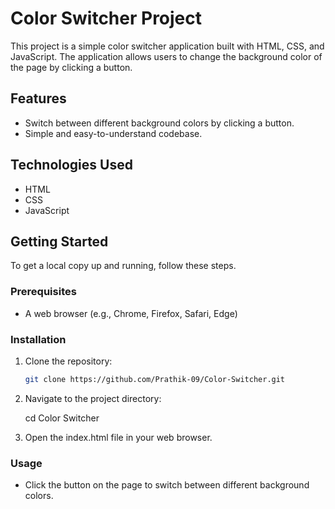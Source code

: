 # Color Switcher Project

This project is a simple color switcher application built with HTML, CSS, and JavaScript. The application allows users to change the background color of the page by clicking a button.

## Features

- Switch between different background colors by clicking a button.
- Simple and easy-to-understand codebase.

## Technologies Used

- HTML
- CSS
- JavaScript

## Getting Started

To get a local copy up and running, follow these steps.

### Prerequisites

- A web browser (e.g., Chrome, Firefox, Safari, Edge)

### Installation

1. Clone the repository:

   ```bash
   git clone https://github.com/Prathik-09/Color-Switcher.git

2. Navigate to the project directory:

   cd Color Switcher

3. Open the index.html file in your web browser.


### Usage

- Click the button on the page to switch between different background colors.

